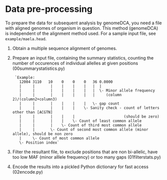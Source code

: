 # Data pre-processing

To prepare the data for subsequent analysis by genomeDCA, you need a file with
aligned genomes of organism in question. This method (genomeDCA) is independent
of the alignment method used. For a sample input file, see `example/maela.head`.
    
1. Obtain a multiple sequence alignment of genomes.
2. Prepare an input file, containing the summary statistics, counting the number of occurences of individual allelles at given positions (00summarystatistics.py)

        `Example:
          12004 3110   10    0    0    0   36 0.0000
          |     |       |    |    |    |   |  |
          |     |       |    |    |    |   |  \- Minor allele frequency
          |     |       |    |    |    |   |     (column 2)/(column2+column3)
          |     |       |    |    |    |   \- gap count
          |     |       |    |    |    \- Sanity check - count of letters other than [ACGTN] 
          |     |       |    |    |                      (should be zero)
          |     |       |    |    \- Count of least common allele
          |     |       |    \- Count of third most common allele 
          |     |       \- Count of second most common allele (minor allele), should be non zero
          |     \- Count of most common allele
          \- Position index`
3. Filter the resultant file, to exclude positions that are non bi-allelic, have too low MAF (minor alllele frequency) or too many gaps (01filterstats.py)
4. Encode the results into a pickled Python dictionary for fast access (02encode.py)
